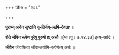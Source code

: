 +++
title = "२८८"

+++

**पुराण्य् अनेन सृष्टानि नृ-तिर्यग्-ऋषि-देवताः ।** 

**शेते जीवेन रूपेण पुरेषु पुरुषो ह्य् असौ ॥**[भा।पु। ७.१४.३७] इत्य्-आदि । 

**जीवेन** जीवयित्वा जीवान्तर्यामि-रूपेणेत्य् अर्थः ॥
